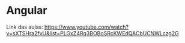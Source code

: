 # Angular

Link das aulas:
https://www.youtube.com/watch?v=sXTSHra2fvU&list=PLGxZ4Rq3BOBoSRcKWEdQACbUCNWLczg2G
